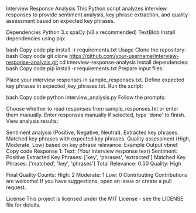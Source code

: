 Interview Response Analysis
This Python script analyzes interview responses to provide sentiment analysis, key phrase extraction, and quality assessment based on expected key phrases.

Dependencies
Python 3.x
spaCy (v3.x recommended)
TextBlob
Install dependencies using pip:

bash
Copy code
pip install -r requirements.txt
Usage
Clone the repository:
bash
Copy code
git clone https://github.com/your-username/interview-response-analysis.git
cd interview-response-analysis
Install dependencies:
bash
Copy code
pip install -r requirements.txt
Prepare input files:

Place your interview responses in sample_responses.txt.
Define expected key phrases in expected_key_phrases.txt.
Run the script:

bash
Copy code
python interview_analysis.py
Follow the prompts:

Choose whether to read responses from sample_responses.txt or enter them manually.
Enter responses manually if selected, type 'done' to finish.
View analysis results:

Sentiment analysis (Positive, Negative, Neutral).
Extracted key phrases.
Matched key phrases with expected key phrases.
Quality assessment (High, Moderate, Low) based on key phrase relevance.
Example Output
vbnet
Copy code
Response 1:
Text: (Your interview response text)
Sentiment: Positive
Extracted Key Phrases: ['key', 'phrases', 'extracted']
Matched Key Phrases: ['matched', 'key', 'phrases']
Total Relevance: 0.50
Quality: High

Final Quality Counts:
High: 2
Moderate: 1
Low: 0
Contributing
Contributions are welcome! If you have suggestions, open an issue or create a pull request.

License
This project is licensed under the MIT License - see the LICENSE file for details.
